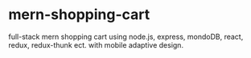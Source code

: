 # mern-shopping-cart
full-stack mern shopping cart using node.js, express, mondoDB, react, redux, redux-thunk ect. with mobile adaptive design.
